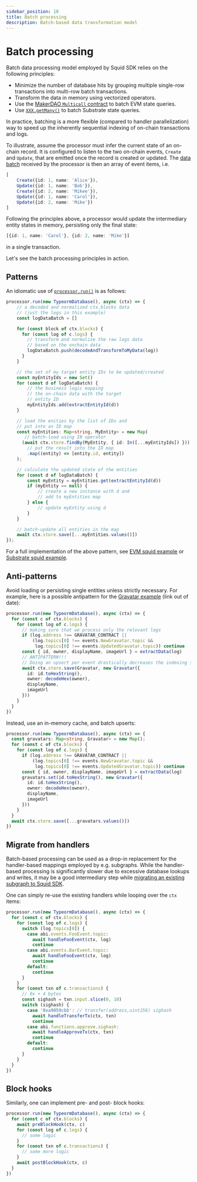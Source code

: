 ```yaml
---
sidebar_position: 10
title: Batch processing
description: Batch-based data transformation model 
---
```


# Batch processing

[//]: # (!!!! Some github URLs need updating)

Batch data processing model employed by Squid SDK relies on the following principles:

- Minimize the number of database hits by grouping multiple single-row transactions into multi-row batch transactions.
- Transform the data in memory using vectorized operators.
- Use the [MakerDAO `Multicall` contract](/sdk/reference/typegen/state-queries/#batch-state-queries) to batch EVM state queries.
- Use [`XXX.getMany()`](/sdk/reference/typegen/state-queries) to batch Substrate state queries.

In practice, batching is a more flexible (compared to handler parallelization) way to speed up the inherently sequential indexing of on-chain transactions and logs. 

To illustrate, assume the processor must infer the current state of an on-chain record. It is configured to listen to the two on-chain events, `Create` and `Update`, that are emitted once the record is created or updated. The [data batch](/sdk/overview/#ctxblocks) received by the processor is then an array of event items, i.e.
```ts
[
    Create({id: 1, name: 'Alice'}), 
    Update({id: 1, name: 'Bob'}),
    Create({id: 2, name: 'Mikee'}), 
    Update({id: 1, name: 'Carol'}), 
    Update({id: 2, name: 'Mike'})
]
``` 
Following the principles above, a processor would update the intermediary entity states in memory, persisting only the final state:
```ts
[{id: 1, name: 'Carol'}, {id: 2, name: 'Mike'}]
```
in a single transaction. 

Let's see the batch processing principles in action.

## Patterns

An idiomatic use of [`processor.run()`](/sdk/overview) is as follows:

```ts
processor.run(new TypeormDatabase(), async (ctx) => {
    // a decoded and normalized ctx.blocks data
    // (just the logs in this example)
    const logDataBatch = []

    for (const block of ctx.blocks) {
      for (const log of c.logs) {
        // transform and normalize the raw logs data
        // based on the onchain data
        logDataBatch.push(decodeAndTransformToMyData(log))
      }
    }

    // the set of my target entity IDs to be updated/created
    const myEntityIds = new Set()
    for (const d of logDataBatch) {
        // the business logic mapping 
        // the on-chain data with the target
        // entity ID
        myEntityIds.add(extractEntityId(d))
    }

    // load the enities by the list of IDs and 
    // put into an ID map
    const myEntities: Map<string, MyEntity> = new Map(
       // batch-load using IN operator
      (await ctx.store.findBy(MyEntity, { id: In([...myEntityIds]) }))
        // put the result into the ID map
        .map((entity) => [entity.id, entity])
    );

    // calculate the updated state of the entities
    for (const d of logDataBatch) {
        const myEntity = myEntities.get(extractEntityId(d))
        if (myEntity == null) {
            // create a new instance with d and
            // add to myEntities map
        } else {
            // update myEntity using d
        }
    }

    // batch-update all entities in the map
    await ctx.store.save([...myEntities.values()])
});
```

For a full implementation of the above pattern, see [EVM squid example](https://github.com/subsquid-labs/evm-logs-example/tree/master/src) or [Substrate squid example](https://github.com/subsquid/squid-substrate-examples/tree/master/1-events).

## Anti-patterns

Avoid loading or persisting single entities unless strictly necessary. For example, here is a possible antipattern for the [Gravatar example](https://github.com/subsquid/gravatar-squid) (link out of date):

```ts 
processor.run(new TypeormDatabase(), async (ctx) => {
  for (const c of ctx.blocks) {
    for (const log of c.logs) {
      // making sure that we process only the relevant logs
      if (log.address !== GRAVATAR_CONTRACT ||
          (log.topics[0] !== events.NewGravatar.topic &&
           log.topics[0] !== events.UpdatedGravatar.topic)) continue
      const { id, owner, displayName, imageUrl } = extractData(log)
      // ANTIPATTERN!!!
      // Doing an upsert per event drastically decreases the indexing speed
      await ctx.store.save(Gravatar, new Gravatar({
        id: id.toHexString(),
        owner: decodeHex(owner),
        displayName,
        imageUrl
      }))
    }
  }
})
```

Instead, use an in-memory cache, and batch upserts:
```ts
processor.run(new TypeormDatabase(), async (ctx) => {
  const gravatars: Map<string, Gravatar> = new Map();
  for (const c of ctx.blocks) {
    for (const log of c.logs) {
      if (log.address !== GRAVATAR_CONTRACT ||
          (log.topics[0] !== events.NewGravatar.topic &&
           log.topics[0] !== events.UpdatedGravatar.topic)) continue
      const { id, owner, displayName, imageUrl } = extractData(log)
      gravatars.set(id.toHexString(), new Gravatar({
        id: id.toHexString(),
        owner: decodeHex(owner),
        displayName,
        imageUrl
      }))
    }
  }
  await ctx.store.save([...gravatars.values()])
})
```

## Migrate from handlers

Batch-based processing can be used as a drop-in replacement for the handler-based mappings employed by e.g. subgraphs. While the handler-based processing is significantly slower due to excessive database lookups and writes, it may be a good intermediary step while [migrating an existing subgraph to Squid SDK](/sdk/resources/integration/migrate/migrate-subgraph/).

One can simply re-use the existing handlers while looping over the `ctx` items:

```ts
processor.run(new TypeormDatabase(), async (ctx) => {
  for (const c of ctx.blocks) {
    for (const log of c.logs) {
      switch (log.topics[0]) {
        case abi.events.FooEvent.topic:
          await handleFooEvent(ctx, log)
          continue
        case abi.events.BarEvent.topic:
          await handleFooEvent(ctx, log)
          continue
        default:
          continue
      }
    }
    for (const txn of c.transactions) {
      // 0x + 4 bytes
      const sighash = txn.input.slice(0, 10)
      switch (sighash) {
        case '0xa9059cbb': // transfer(address,uint256) sighash
          await handleTransferTx(ctx, txn)
          continue
        case abi.functions.approve.sighash:
          await handleApproveTx(ctx, txn)
          continue
        default:
          continue
      }
    }
  }
})
```

## Block hooks

Similarly, one can implement pre- and post- block hooks:

```ts
processor.run(new TypeormDatabase(), async (ctx) => {
  for (const c of ctx.blocks) {
    await preBlockHook(ctx, c)
    for (const log of c.logs) {
      // some logic
    }
    for (const txn of c.transactions) {
      // some more logic
    }
    await postBlockHook(ctx, c)
  }
})
```
